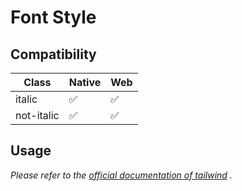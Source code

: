 # Font Style

## Compatibility

| Class    | Native | Web |
| -------- | ------ | --- |
| italic    | ✅     | ✅  |
| not-italic    | ✅     | ✅  |

## Usage

_Please refer to the [official documentation of tailwind](https://tailwindcss.com/docs/font-style) ._
